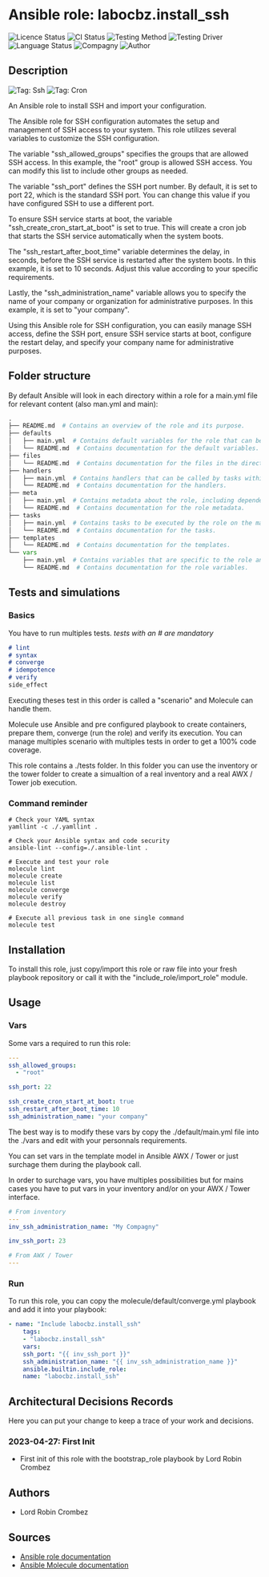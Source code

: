 # Ansible role: labocbz.install_ssh

![Licence Status](https://img.shields.io/badge/licence-MIT-brightgreen)
![CI Status](https://img.shields.io/badge/CI-success-brightgreen)
![Testing Method](https://img.shields.io/badge/Testing%20Method-Ansible%20Molecule-blueviolet)
![Testing Driver](https://img.shields.io/badge/Testing%20Driver-docker-blueviolet)
![Language Status](https://img.shields.io/badge/language-Ansible-red)
![Compagny](https://img.shields.io/badge/Compagny-Labo--CBZ-blue)
![Author](https://img.shields.io/badge/Author-Lord%20Robin%20Cbz-blue)

## Description

![Tag: Ssh](https://img.shields.io/badge/Tech-Ssh-orange)
![Tag: Cron](https://img.shields.io/badge/Tech-Cron-orange)

An Ansible role to install SSH and import your configuration.

The Ansible role for SSH configuration automates the setup and management of SSH access to your system. This role utilizes several variables to customize the SSH configuration.

The variable "ssh_allowed_groups" specifies the groups that are allowed SSH access. In this example, the "root" group is allowed SSH access. You can modify this list to include other groups as needed.

The variable "ssh_port" defines the SSH port number. By default, it is set to port 22, which is the standard SSH port. You can change this value if you have configured SSH to use a different port.

To ensure SSH service starts at boot, the variable "ssh_create_cron_start_at_boot" is set to true. This will create a cron job that starts the SSH service automatically when the system boots.

The "ssh_restart_after_boot_time" variable determines the delay, in seconds, before the SSH service is restarted after the system boots. In this example, it is set to 10 seconds. Adjust this value according to your specific requirements.

Lastly, the "ssh_administration_name" variable allows you to specify the name of your company or organization for administrative purposes. In this example, it is set to "your company".

Using this Ansible role for SSH configuration, you can easily manage SSH access, define the SSH port, ensure SSH service starts at boot, configure the restart delay, and specify your company name for administrative purposes.

## Folder structure

By default Ansible will look in each directory within a role for a main.yml file for relevant content (also man.yml and main):

```PYTHON
.
├── README.md  # Contains an overview of the role and its purpose.
├── defaults
│   ├── main.yml  # Contains default variables for the role that can be overridden by users.
│   └── README.md  # Contains documentation for the default variables.
├── files
│   └── README.md  # Contains documentation for the files in the directory.
├── handlers
│   ├── main.yml  # Contains handlers that can be called by tasks within the role.
│   └── README.md  # Contains documentation for the handlers.
├── meta
│   ├── main.yml  # Contains metadata about the role, including dependencies and supported platforms.
│   └── README.md  # Contains documentation for the role metadata.
├── tasks
│   ├── main.yml  # Contains tasks to be executed by the role on the managed nodes.
│   └── README.md  # Contains documentation for the tasks.
├── templates
│   └── README.md  # Contains documentation for the templates.
└── vars
    ├── main.yml  # Contains variables that are specific to the role and are not meant to be overridden.
    └── README.md  # Contains documentation for the role variables.
```

## Tests and simulations

### Basics

You have to run multiples tests. *tests with an # are mandatory*

```MARKDOWN
# lint
# syntax
# converge
# idempotence
# verify
side_effect
```

Executing theses test in this order is called a "scenario" and Molecule can handle them.

Molecule use Ansible and pre configured playbook to create containers, prepare them, converge (run the role) and verify its execution.
You can manage multiples scenario with multiples tests in order to get a 100% code coverage.

This role contains a ./tests folder. In this folder you can use the inventory or the tower folder to create a simualtion of a real inventory and a real AWX / Tower job execution.

### Command reminder

```SHELL
# Check your YAML syntax
yamllint -c ./.yamllint .

# Check your Ansible syntax and code security
ansible-lint --config=./.ansible-lint .

# Execute and test your role
molecule lint
molecule create
molecule list
molecule converge
molecule verify
molecule destroy

# Execute all previous task in one single command
molecule test
```

## Installation

To install this role, just copy/import this role or raw file into your fresh playbook repository or call it with the "include_role/import_role" module.

## Usage

### Vars

Some vars a required to run this role:

```YAML
---
ssh_allowed_groups:
  - "root"

ssh_port: 22

ssh_create_cron_start_at_boot: true
ssh_restart_after_boot_time: 10
ssh_administration_name: "your company"

```

The best way is to modify these vars by copy the ./default/main.yml file into the ./vars and edit with your personnals requirements.

You can set vars in the template model in Ansible AWX / Tower or just surchage them during the playbook call.

In order to surchage vars, you have multiples possibilities but for mains cases you have to put vars in your inventory and/or on your AWX / Tower interface.

```YAML
# From inventory
---
inv_ssh_administration_name: "My Compagny"

inv_ssh_port: 23

```

```YAML
# From AWX / Tower
---

```

### Run

To run this role, you can copy the molecule/default/converge.yml playbook and add it into your playbook:

```YAML
- name: "Include labocbz.install_ssh"
    tags:
    - "labocbz.install_ssh"
    vars:
    ssh_port: "{{ inv_ssh_port }}"
    ssh_administration_name: "{{ inv_ssh_administration_name }}"
    ansible.builtin.include_role:
    name: "labocbz.install_ssh"
```

## Architectural Decisions Records

Here you can put your change to keep a trace of your work and decisions.

### 2023-04-27: First Init

* First init of this role with the bootstrap_role playbook by Lord Robin Crombez

## Authors

* Lord Robin Crombez

## Sources

* [Ansible role documentation](https://docs.ansible.com/ansible/latest/playbook_guide/playbooks_reuse_roles.html)
* [Ansible Molecule documentation](https://molecule.readthedocs.io/)
